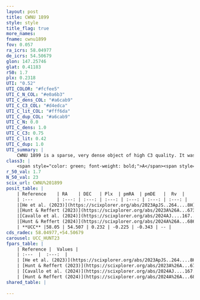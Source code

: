 ```yaml
---
layout: post
title: CWNU 1899
style: style
title_flag: true
more_names: 
fname: cwnu1899
fov: 0.057
ra_icrs: 58.04977
de_icrs: 54.50679
glon: 147.25746
glat: 0.41183
r50: 1.7
plx: 0.2318
UTI: "0.52"
UTI_COLOR: "#fcfee5"
UTI_C_N_COL: "#e0a6b3"
UTI_C_dens_COL: "#a6cab9"
UTI_C_C3_COL: "#d4edca"
UTI_C_lit_COL: "#fff6da"
UTI_C_dup_COL: "#a6cab9"
UTI_C_N: 0.0
UTI_C_dens: 1.0
UTI_C_C3: 0.75
UTI_C_lit: 0.42
UTI_C_dup: 1.0
UTI_summary: |
    CWNU 1899 is a sparse, very dense object of high C3 quality. It was recently reported in the literature.<br><br><span style="color: #99180f; font-weight: bold;">Warning: </span>contains less than 25 stars with <i>P>0.5</i> estimated.
class3: |
    <span style="color: green; font-weight: bold;">A</span><span style="color: #FFC300; font-weight: bold;">B</span>
r_50_val: 1.7
N_50_val: 23
scix_url: CWNU%201899
posit_table: |
    | Reference    | RA    | DEC   | Plx  | pmRA  | pmDE   |  Rv  |
    | :---         | :---: | :---: | :---: | :---: | :---: | :---: |
    |[He et al. (2023)](https://scixplorer.org/abs/2023ApJS..264....8H) | 58.063 | 54.509 | 0.246 | -0.225 | -0.365 | -- |
    |[Hunt & Reffert (2023)](https://scixplorer.org/abs/2023A%26A...673A.114H) | 58.041 | 54.494 | 0.243 | -0.23 | -0.342 | -- |
    |[Cavallo et al. (2024)](https://scixplorer.org/abs/2024AJ....167...12C) | 58.063 | 54.506 | 0.243 | -- | -- | -- |
    |[Hunt & Reffert (2024)](https://scixplorer.org/abs/2024A%26A...686A..42H) | 58.041 | 54.494 | 0.243 | -0.23 | -0.342 | -- |
    | **UCC** |58.05 | 54.507 | 0.232 | -0.225 | -0.343 | -- | 
cds_radec: 58.04977,+54.50679
carousel: UCC_HUNT23
fpars_table: |
    | Reference |  Values |
    | :---  |  :---:  |
    | [He et al. (2023)](https://scixplorer.org/abs/2023ApJS..264....8H) | `A0=4.05, m-M=12.95, logAge=6.8` |
    | [Hunt & Reffert (2023)](https://scixplorer.org/abs/2023A%26A...673A.114H) | `AV50=3.608, diffAV50=0.937, MOD50=12.923, logAge50=7.257` |
    | [Cavallo et al. (2024)](https://scixplorer.org/abs/2024AJ....167...12C) | `AV50=3.0, dMod50=12.73, logAge50=7.96, [Fe/H]50=1.14` |
    | [Hunt & Reffert (2024)](https://scixplorer.org/abs/2024A%26A...686A..42H) | `MassJ=425.292` |
shared_table: |
    
---
```


